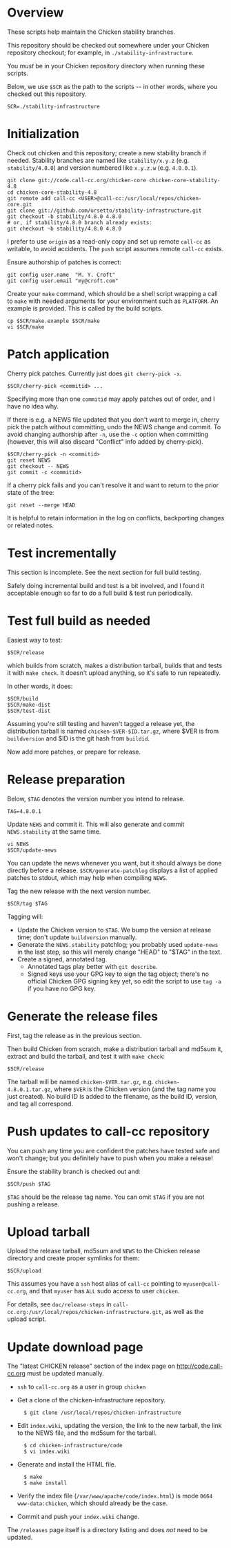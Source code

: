 # Overview

These scripts help maintain the Chicken stability branches.

This repository should be checked out somewhere under your Chicken repository
checkout; for example, in `./stability-infrastructure`.

You *must* be in your Chicken repository directory when running these scripts.

Below, we use `$SCR` as the path to the scripts -- in other words,
where you checked out this repository.

    SCR=./stability-infrastructure

# Initialization

Check out chicken and this repository; create a new stability branch if needed.
Stability branches are named like `stability/x.y.z` (e.g. `stability/4.8.0`)
and version numbered like `x.y.z.w` (e.g. `4.8.0.1`).

    git clone git://code.call-cc.org/chicken-core chicken-core-stability-4.8
    cd chicken-core-stability-4.8
    git remote add call-cc <USER>@call-cc:/usr/local/repos/chicken-core.git
    git clone git://github.com/ursetto/stability-infrastructure.git
    git checkout -b stability/4.8.0 4.8.0
    # or, if stability/4.8.0 branch already exists:
    git checkout -b stability/4.8.0 4.8.0

I prefer to use `origin` as a read-only copy and set up remote `call-cc` as
writable, to avoid accidents.  The `push` script assumes remote `call-cc` exists.

Ensure authorship of patches is correct:

    git config user.name  "M. Y. Croft"
    git config user.email "my@croft.com"

Create your `make` command, which should be a shell script wrapping a call to
`make` with needed arguments for your environment such as `PLATFORM`.
An example is provided.  This is called by the build scripts.

    cp $SCR/make.example $SCR/make
    vi $SCR/make

# Patch application

Cherry pick patches.  Currently just does `git cherry-pick -x`.

    $SCR/cherry-pick <commitid> ...

Specifying more than one `commitid` may apply patches out of order, and
I have no idea why.

If there is e.g. a NEWS file updated that you don't want to merge in,
cherry pick the patch without committing, undo the NEWS change and commit.
To avoid changing authorship after `-n`, use the `-c` option when committing
(however, this will also discard "Conflict" info added by cherry-pick).

    $SCR/cherry-pick -n <commitid>
    git reset NEWS
    git checkout -- NEWS
    git commit -c <commitid>

If a cherry pick fails and you can't resolve it and want to return
to the prior state of the tree:

    git reset --merge HEAD

It is helpful to retain information in the log on conflicts,
backporting changes or related notes.

# Test incrementally

This section is incomplete.  See the next section for full build testing.

Safely doing incremental build and test is a bit involved, and I found it
acceptable enough so far to do a full build & test run periodically.

# Test full build as needed

Easiest way to test:

    $SCR/release

which builds from scratch, makes a distribution tarball, builds that and tests it
with `make check`.  It doesn't upload anything, so it's safe to run repeatedly.

In other words, it does:

    $SCR/build
    $SCR/make-dist
    $SCR/test-dist

Assuming you're still testing and haven't tagged a release yet, the distribution
tarball is named `chicken-$VER-$ID.tar.gz`, where $VER is from `buildversion` 
and $ID is the git hash from `buildid`.

Now add more patches, or prepare for release.

# Release preparation

Below, `$TAG` denotes the version number you intend to release.

    TAG=4.8.0.1

Update `NEWS` and commit it.  This will also generate and commit
`NEWS.stability` at the same time.

    vi NEWS
    $SCR/update-news

You can update the news whenever you want, but it should always be done
directly before a release.  `$SCR/generate-patchlog` displays a list of applied
patches to stdout, which may help when compiling `NEWS`.

Tag the new release with the next version number.

    $SCR/tag $TAG

Tagging will:

- Update the Chicken version to `$TAG`. We bump the version at release time; don't update `buildversion` manually.
- Generate the `NEWS.stability` patchlog; you probably used `update-news` in the last step, so this will merely change "HEAD" to "$TAG" in the text.
- Create a signed, annotated tag.
  - Annotated tags play better with `git describe`.
  - Signed keys use your GPG key to sign the tag object; there's no official Chicken GPG signing key yet, so edit the script to use `tag -a` if you have no GPG key.

# Generate the release files

First, tag the release as in the previous section.

Then build Chicken from scratch, make a distribution tarball and md5sum it, extract and build
the tarball, and test it with `make check`:

    $SCR/release

The tarball will be named `chicken-$VER.tar.gz`, e.g. `chicken-4.8.0.1.tar.gz`,
where `$VER` is the Chicken version (and the tag name you just created).  No build ID
is added to the filename, as the build ID, version, and tag all correspond.

# Push updates to call-cc repository

You can push any time you are confident the patches have tested safe
and won't change; but you definitely have to push when you make a
release!

Ensure the stability branch is checked out and:

    $SCR/push $TAG

`$TAG` should be the release tag name.  You can omit `$TAG` if you are not pushing a
release.  

# Upload tarball

Upload the release tarball, md5sum and `NEWS` to the Chicken release directory
and create proper symlinks for them:

    $SCR/upload

This assumes you have a `ssh` host alias of `call-cc` pointing to `myuser@call-cc.org`,
and that `myuser` has `ALL` sudo access to user `chicken`.

For details, see `doc/release-steps` in `call-cc.org:/usr/local/repos/chicken-infrastructure.git`, 
as well as the upload script.

# Update download page

The "latest CHICKEN release" section of the index page on
<http://code.call-cc.org> must be updated manually.  

- `ssh` to `call-cc.org` as a user in group `chicken`

- Get a clone of the chicken-infrastructure repository.

        $ git clone /usr/local/repos/chicken-infrastructure

- Edit `index.wiki`, updating the version, the link to the new tarball, the link to the
  NEWS file, and the md5sum for the tarball.

        $ cd chicken-infrastructure/code
        $ vi index.wiki

- Generate and install the HTML file.

        $ make
        $ make install

- Verify the index file (`/var/www/apache/code/index.html`) is mode `0664 www-data:chicken`, which should already be the case.

- Commit and push your `index.wiki` change.

The `/releases` page itself is a directory listing and does *not* need to
be updated.
